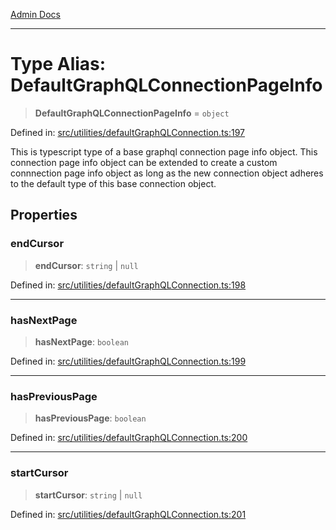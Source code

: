 [Admin Docs](/)

***

# Type Alias: DefaultGraphQLConnectionPageInfo

> **DefaultGraphQLConnectionPageInfo** = `object`

Defined in: [src/utilities/defaultGraphQLConnection.ts:197](https://github.com/Sourya07/talawa-api/blob/cfbd515d04ffba748b09232a33807f1845dd1878/src/utilities/defaultGraphQLConnection.ts#L197)

This is typescript type of a base graphql connection page info object. This connection page info object can be extended to create a custom connnection page info object as long as the new connection object adheres to the default type of this base connection object.

## Properties

### endCursor

> **endCursor**: `string` \| `null`

Defined in: [src/utilities/defaultGraphQLConnection.ts:198](https://github.com/Sourya07/talawa-api/blob/cfbd515d04ffba748b09232a33807f1845dd1878/src/utilities/defaultGraphQLConnection.ts#L198)

***

### hasNextPage

> **hasNextPage**: `boolean`

Defined in: [src/utilities/defaultGraphQLConnection.ts:199](https://github.com/Sourya07/talawa-api/blob/cfbd515d04ffba748b09232a33807f1845dd1878/src/utilities/defaultGraphQLConnection.ts#L199)

***

### hasPreviousPage

> **hasPreviousPage**: `boolean`

Defined in: [src/utilities/defaultGraphQLConnection.ts:200](https://github.com/Sourya07/talawa-api/blob/cfbd515d04ffba748b09232a33807f1845dd1878/src/utilities/defaultGraphQLConnection.ts#L200)

***

### startCursor

> **startCursor**: `string` \| `null`

Defined in: [src/utilities/defaultGraphQLConnection.ts:201](https://github.com/Sourya07/talawa-api/blob/cfbd515d04ffba748b09232a33807f1845dd1878/src/utilities/defaultGraphQLConnection.ts#L201)
